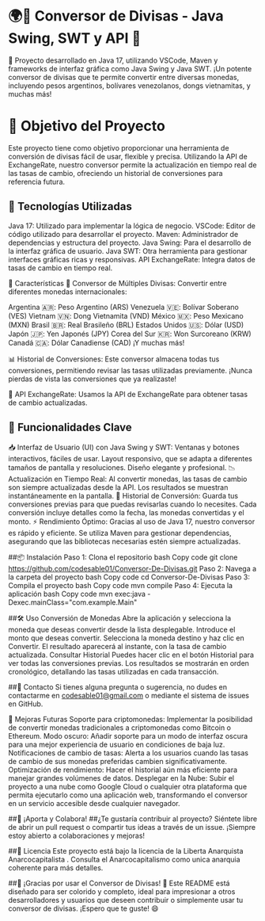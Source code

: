 # 🌍💱 Conversor de Divisas - Java Swing, SWT y API 💸

🚀 Proyecto desarrollado en Java 17, utilizando VSCode, Maven y frameworks de interfaz gráfica como Java Swing y Java SWT. ¡Un potente conversor de divisas que te permite convertir entre diversas monedas, incluyendo pesos argentinos, bolívares venezolanos, dongs vietnamitas, y muchas más!


# 🎯 Objetivo del Proyecto

Este proyecto tiene como objetivo proporcionar una herramienta de conversión de divisas fácil de usar, flexible y precisa. Utilizando la API de ExchangeRate, nuestro conversor permite la actualización en tiempo real de las tasas de cambio, ofreciendo un historial de conversiones para referencia futura.


## 🔧 Tecnologías Utilizadas

Java 17: Utilizado para implementar la lógica de negocio.
VSCode: Editor de código utilizado para desarrollar el proyecto.
Maven: Administrador de dependencias y estructura del proyecto.
Java Swing: Para el desarrollo de la interfaz gráfica de usuario.
Java SWT: Otra herramienta para gestionar interfaces gráficas ricas y responsivas.
API ExchangeRate: Integra datos de tasas de cambio en tiempo real.

🎨 Características
🏦 Conversor de Múltiples Divisas:
Convertir entre diferentes monedas internacionales:

Argentina 🇦🇷: Peso Argentino (ARS)
Venezuela 🇻🇪: Bolívar Soberano (VES)
Vietnam 🇻🇳: Dong Vietnamita (VND)
México 🇲🇽: Peso Mexicano (MXN)
Brasil 🇧🇷: Real Brasileño (BRL)
Estados Unidos 🇺🇸: Dólar (USD)
Japón 🇯🇵: Yen Japonés (JPY)
Corea del Sur 🇰🇷: Won Surcoreano (KRW)
Canadá 🇨🇦: Dólar Canadiense (CAD)
¡Y muchas más!


📊 Historial de Conversiones:
Este conversor almacena todas tus conversiones, permitiendo revisar las tasas utilizadas previamente. ¡Nunca pierdas de vista las conversiones que ya realizaste!

🔑 API ExchangeRate:
Usamos la API de ExchangeRate para obtener tasas de cambio actualizadas. 


## 🌈 Funcionalidades Clave

📥 Interfaz de Usuario (UI) con Java Swing y SWT:
Ventanas y botones interactivos, fáciles de usar.
Layout responsivo, que se adapta a diferentes tamaños de pantalla y resoluciones.
Diseño elegante y profesional.
📉 Actualización en Tiempo Real:
Al convertir monedas, las tasas de cambio son siempre actualizadas desde la API.
Los resultados se muestran instantáneamente en la pantalla.
📅 Historial de Conversión:
Guarda tus conversiones previas para que puedas revisarlas cuando lo necesites.
Cada conversión incluye detalles como la fecha, las monedas convertidas y el monto.
⚡ Rendimiento Óptimo:
Gracias al uso de Java 17, nuestro conversor es rápido y eficiente.
Se utiliza Maven para gestionar dependencias, asegurando que las bibliotecas necesarias estén siempre actualizadas.


##📦 Instalación
Paso 1: Clona el repositorio
bash
Copy code
git clone https://github.com/codesable01/Conversor-De-Divisas.git
Paso 2: Navega a la carpeta del proyecto
bash
Copy code
cd Conversor-De-Divisas
Paso 3: Compila el proyecto
bash
Copy code
mvn compile
Paso 4: Ejecuta la aplicación
bash
Copy code
mvn exec:java -Dexec.mainClass="com.example.Main"

##🛠️ Uso
Conversión de Monedas
Abre la aplicación y selecciona la moneda que deseas convertir desde la lista desplegable.
Introduce el monto que deseas convertir.
Selecciona la moneda destino y haz clic en Convertir.
El resultado aparecerá al instante, con la tasa de cambio actualizada.
Consultar Historial
Puedes hacer clic en el botón Historial para ver todas las conversiones previas.
Los resultados se mostrarán en orden cronológico, detallando las tasas utilizadas en cada transacción.

##💬 Contacto
Si tienes alguna pregunta o sugerencia, no dudes en contactarme en codesable01@gmail.com o mediante el sistema de issues en GitHub.



🚧 Mejoras Futuras
Soporte para criptomonedas: Implementar la posibilidad de convertir monedas tradicionales a criptomonedas como Bitcoin o Ethereum.
Modo oscuro: Añadir soporte para un modo de interfaz oscura para una mejor experiencia de usuario en condiciones de baja luz.
Notificaciones de cambio de tasas: Alerta a los usuarios cuando las tasas de cambio de sus monedas preferidas cambien significativamente.
Optimización de rendimiento: Hacer el historial aún más eficiente para manejar grandes volúmenes de datos.
Desplegar en la Nube: Subir el proyecto a una nube como Google Cloud o cualquier otra plataforma que permita ejecutarlo como una aplicación web, transformando el conversor en un servicio accesible desde cualquier navegador.

##🌟 ¡Aporta y Colabora!
##¿Te gustaría contribuir al proyecto? Siéntete libre de abrir un pull request o compartir tus ideas a través de un issue. ¡Siempre estoy abierto a colaboraciones y mejoras!




##📜 Licencia
Este proyecto está bajo la licencia de la Liberta Anarquista Anarcocapitalista . Consulta el Anarcocapitalismo como unica anarquia coherente  para más detalles.

##🎉 ¡Gracias por usar el Conversor de Divisas! 🎉
Este README está diseñado para ser colorido y completo, ideal para impresionar a otros desarrolladores y usuarios que deseen contribuir o simplemente usar tu conversor de divisas. ¡Espero que te guste! 😄







